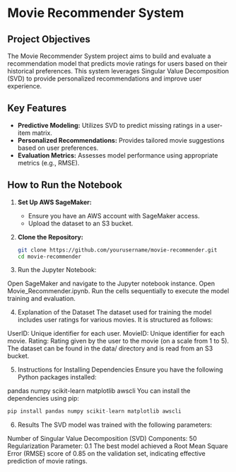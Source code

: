 # Movie Recommender System

## Project Objectives

The Movie Recommender System project aims to build and evaluate a recommendation model that predicts movie ratings for users based on their historical preferences. This system leverages Singular Value Decomposition (SVD) to provide personalized recommendations and improve user experience.

## Key Features

- **Predictive Modeling:** Utilizes SVD to predict missing ratings in a user-item matrix.
- **Personalized Recommendations:** Provides tailored movie suggestions based on user preferences.
- **Evaluation Metrics:** Assesses model performance using appropriate metrics (e.g., RMSE).

## How to Run the Notebook

1. **Set Up AWS SageMaker:**
   - Ensure you have an AWS account with SageMaker access.
   - Upload the dataset to an S3 bucket.

2. **Clone the Repository:**
   ```bash
   git clone https://github.com/yourusername/movie-recommender.git
   cd movie-recommender
3. Run the Jupyter Notebook:
   
Open SageMaker and navigate to the Jupyter notebook instance.
Open Movie_Recommender.ipynb.
Run the cells sequentially to execute the model training and evaluation.

4. Explanation of the Dataset
The dataset used for training the model includes user ratings for various movies. It is structured as follows:

UserID: Unique identifier for each user.
MovieID: Unique identifier for each movie.
Rating: Rating given by the user to the movie (on a scale from 1 to 5).
The dataset can be found in the data/ directory and is read from an S3 bucket.

5. Instructions for Installing Dependencies
Ensure you have the following Python packages installed:

pandas
numpy
scikit-learn
matplotlib
awscli
You can install the dependencies using pip:
```python
pip install pandas numpy scikit-learn matplotlib awscli
```
6. Results
The SVD model was trained with the following parameters:

Number of Singular Value Decomposition (SVD) Components: 50
Regularization Parameter: 0.1
The best model achieved a Root Mean Square Error (RMSE) score of 0.85 on the validation set, indicating effective prediction of movie ratings.
